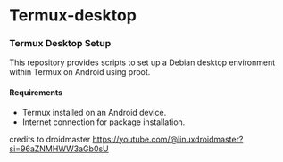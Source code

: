 # Termux-desktop

### Termux Desktop Setup

This repository provides scripts to set up a Debian desktop environment within Termux on Android using proot.

#### Requirements

- Termux installed on an Android device.
- Internet connection for package installation.

credits to droidmaster
https://youtube.com/@linuxdroidmaster?si=96aZNMHWW3aGb0sU
